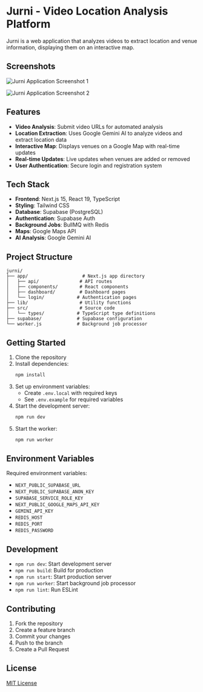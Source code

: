 # Jurni - Video Location Analysis Platform

Jurni is a web application that analyzes videos to extract location and venue information, displaying them on an interactive map.

## Screenshots

![Jurni Application Screenshot 1](public/screenshots/jurni-app-screenshot.png)

![Jurni Application Screenshot 2](public/screenshots/jurni-app-screenshot-2.png)

## Features

- **Video Analysis**: Submit video URLs for automated analysis
- **Location Extraction**: Uses Google Gemini AI to analyze videos and extract location data
- **Interactive Map**: Displays venues on a Google Map with real-time updates
- **Real-time Updates**: Live updates when venues are added or removed
- **User Authentication**: Secure login and registration system

## Tech Stack

- **Frontend**: Next.js 15, React 19, TypeScript
- **Styling**: Tailwind CSS
- **Database**: Supabase (PostgreSQL)
- **Authentication**: Supabase Auth
- **Background Jobs**: BullMQ with Redis
- **Maps**: Google Maps API
- **AI Analysis**: Google Gemini AI

## Project Structure

```
jurni/
├── app/                    # Next.js app directory
│   ├── api/               # API routes
│   ├── components/        # React components
│   ├── dashboard/         # Dashboard pages
│   └── login/            # Authentication pages
├── lib/                   # Utility functions
├── src/                   # Source code
│   └── types/            # TypeScript type definitions
├── supabase/             # Supabase configuration
└── worker.js             # Background job processor
```

## Getting Started

1. Clone the repository
2. Install dependencies:
   ```bash
   npm install
   ```
3. Set up environment variables:
   - Create `.env.local` with required keys
   - See `.env.example` for required variables
4. Start the development server:
   ```bash
   npm run dev
   ```
5. Start the worker:
   ```bash
   npm run worker
   ```

## Environment Variables

Required environment variables:
- `NEXT_PUBLIC_SUPABASE_URL`
- `NEXT_PUBLIC_SUPABASE_ANON_KEY`
- `SUPABASE_SERVICE_ROLE_KEY`
- `NEXT_PUBLIC_GOOGLE_MAPS_API_KEY`
- `GEMINI_API_KEY`
- `REDIS_HOST`
- `REDIS_PORT`
- `REDIS_PASSWORD`

## Development

- `npm run dev`: Start development server
- `npm run build`: Build for production
- `npm run start`: Start production server
- `npm run worker`: Start background job processor
- `npm run lint`: Run ESLint

## Contributing

1. Fork the repository
2. Create a feature branch
3. Commit your changes
4. Push to the branch
5. Create a Pull Request

## License

[MIT License](LICENSE) 